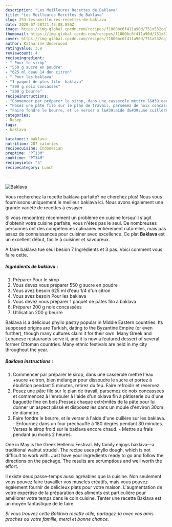 ```yaml
---
description: "Les Meilleures Recettes de Baklava"
title: "Les Meilleures Recettes de Baklava"
slug: 253-les-meilleures-recettes-de-baklava
date: 2020-07-28T21:45:08.856Z
image: https://img-global.cpcdn.com/recipes/f1800bc6f411a90d/751x532cq70/baklava-photo-principale-de-la-recette.jpg
thumbnail: https://img-global.cpcdn.com/recipes/f1800bc6f411a90d/751x532cq70/baklava-photo-principale-de-la-recette.jpg
cover: https://img-global.cpcdn.com/recipes/f1800bc6f411a90d/751x532cq70/baklava-photo-principale-de-la-recette.jpg
author: Katharine Underwood
ratingvalue: 3.9
reviewcount: 4
recipeingredient:
- " Pour le sirop"
- "550 g sucre en poudre"
- "625 ml deau 14 dun citron"
- " Pour les baklava"
- "1 paquet de ptes filo  baklava"
- "200 g noix concasses"
- "200 g beurre"
recipeinstructions:
- "Commencer par préparer le sirop, dans une casserole mettre l&#39;eau +sucre +citron, bien mélanger pour dissoudre le sucre et portez à ébullition pendant 5 minutes, retirez du feu. Faire refroidir et réservez."
- "Posez une pâte filo sur le plan de travail, parsemez de noix concassées et commencez à l&#39;enrouler à l&#39;aide d&#39;un oklava fin à pâtisserie ou d&#39;une baguette fine en bois.Pressez chaque extrémités de la pâte pour lui donner un aspect plissé et disposez les dans un moule d&#39;environ 30cm de diamètre."
- "Faire fondre le beurre, et le verser à l&#39;aide d&#39;une cuillère sur les baklava. Enfournez dans un four préchauffé à 180 degrés pendant 30 minutes. Versez le sirop froid sur le baklava encore chaud. Mettre au frais pendant au moins 2 heures."
categories:
- Resep
tags:
- baklava

katakunci: baklava 
nutrition: 287 calories
recipecuisine: Indonesian
preptime: "PT13M"
cooktime: "PT34M"
recipeyield: "3"
recipecategory: Lunch

---
```



![Baklava](https://img-global.cpcdn.com/recipes/f1800bc6f411a90d/751x532cq70/baklava-photo-principale-de-la-recette.jpg)

Vous recherchez la recette baklava parfaite? ne cherchez plus! Nous vous fournissons uniquement le meilleur baklava ici. Nous avons également une grande variété de recettes à essayer.

Si vous rencontrez récemment un problème en cuisine lorsqu'il s'agit d'obtenir votre cuisine parfaite, vous n'êtes pas le seul. De nombreuses personnes ont des compétences culinaires entièrement naturelles, mais pas assez de connaissances pour cuisiner avec excellence. Ce plat <strong> Baklava </strong> est un excellent début, facile à cuisiner et savoureux.

<!--inarticleads1-->

À faire baklava tue seul besion 7 Ingrédients et 3 pas. Voici comment vous faire cette.

##### Ingrédients de baklava :

1. Préparer  Pour le sirop
1. Vous devez vous préparer 550 g sucre en poudre
1. Vous avez besoin 625 ml d&#39;eau 1/4 d&#39;un citron
1. Vous avez besoin  Pour les baklava
1. Vous devez vous préparer 1 paquet de pâtes filo à baklava
1. Préparer 200 g noix concassées
1. Utilisation 200 g beurre


Baklava is a delicious phyllo pastry popular in Middle Eastern countries. Its supposed origins are Turkish, dating to the Byzantine Empire (or even further), though many cultures claim it for their own. Many Greek and Lebanese restaurants serve it, and it is now a featured dessert of several former Ottoman countries. Many ethnic festivals are held in my city throughout the year. 

<!--inarticleads2-->

##### Baklava instructions :

1. Commencer par préparer le sirop, dans une casserole mettre l&#39;eau +sucre +citron, bien mélanger pour dissoudre le sucre et portez à ébullition pendant 5 minutes, retirez du feu. Faire refroidir et réservez.
1. Posez une pâte filo sur le plan de travail, parsemez de noix concassées et commencez à l&#39;enrouler à l&#39;aide d&#39;un oklava fin à pâtisserie ou d&#39;une baguette fine en bois.Pressez chaque extrémités de la pâte pour lui donner un aspect plissé et disposez les dans un moule d&#39;environ 30cm de diamètre.
1. Faire fondre le beurre, et le verser à l&#39;aide d&#39;une cuillère sur les baklava. - Enfournez dans un four préchauffé à 180 degrés pendant 30 minutes. - Versez le sirop froid sur le baklava encore chaud. - Mettre au frais pendant au moins 2 heures.


One in May is the Greek Hellenic Festival. My family enjoys baklava—a traditional walnut strudel. The recipe uses phyllo dough, which is not difficult to work with. Just have your ingredients ready to go and follow the directions on the package. The results are scrumptious and well worth the effort. 

<!--inarticleads1-->

<p>
Il existe deux passe-temps aussi agréables que la cuisine. Non seulement vous pouvez faire travailler vos muscles créatifs, mais vous pouvez également fournir de délicieux plats pour votre maison. L'augmentation de votre expertise de la préparation des aliments est particulière pour améliorer votre temps dans le coin cuisine. Tenter une recette Baklava est un moyen fantastique de le faire.
</p>

<p>
<i>Si vous trouvez cette Baklava recette utile, partagez-la avec vos amis proches ou votre famille, merci et bonne chance.</i>
</p>
